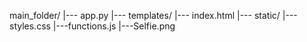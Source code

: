 main_folder/
|--- app.py
|--- templates/
    |--- index.html
|--- static/
    |---styles.css
    |---functions.js
    |---Selfie.png
